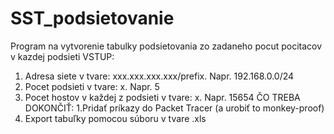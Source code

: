 # SST_podsietovanie
Program na vytvorenie tabulky podsietovania zo zadaneho pocut pocitacov v kazdej podsieti
VSTUP:
1. Adresa siete v tvare: xxx.xxx.xxx.xxx/prefix. Napr. 192.168.0.0/24
2. Pocet podsieti v tvare: x. Napr. 5
3. Pocet hostov v každej z podsieti v tvare: x. Napr. 15654
ČO TREBA DOKONČIŤ:
1.Pridať príkazy do Packet Tracer (a urobiť to monkey-proof)
2. Export tabuľky pomocou súboru v tvare .xls
